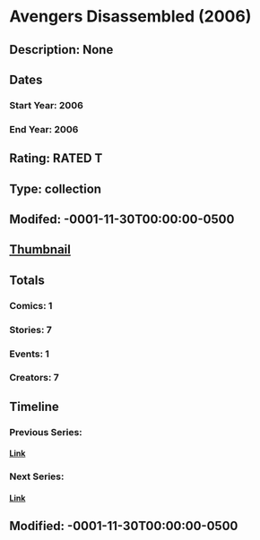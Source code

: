 # Avengers Disassembled (2006)
## Description: None
## Dates
### Start Year: 2006
### End Year: 2006
## Rating: RATED T
## Type: collection
## Modifed: -0001-11-30T00:00:00-0500
## [Thumbnail](http://i.annihil.us/u/prod/marvel/i/mg/6/80/4bc5b3937825b.jpg)
## Totals
### Comics: 1
### Stories: 7
### Events: 1
### Creators: 7
## Timeline
### Previous Series: 
#### [Link]()
### Next Series: 
#### [Link]()
## Modified: -0001-11-30T00:00:00-0500